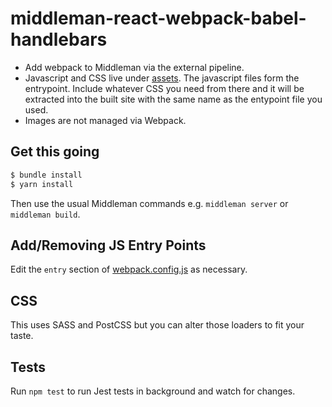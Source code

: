 # middleman-react-webpack-babel-handlebars

- Add webpack to Middleman via the external pipeline.
- Javascript and CSS live under [assets](assets). The javascript files form the entrypoint. Include whatever CSS you need from there and it will be extracted into the built site with the same name as the entypoint file you used.
- Images are not managed via Webpack.

## Get this going

```sh
$ bundle install
$ yarn install
```

Then use the usual Middleman commands e.g. `middleman server` or `middleman build`.

## Add/Removing JS Entry Points

Edit the `entry` section of [webpack.config.js](webpack.config.js) as necessary.

## CSS

This uses SASS and PostCSS but you can alter those loaders to fit your taste.

## Tests

Run `npm test` to run Jest tests in background and watch for changes.
